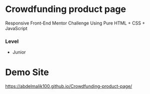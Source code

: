 # Crowdfunding product page

Responsive Front-End Mentor Challenge Using Pure HTML + CSS + JavaScript

### Level

- Junior

# Demo Site
https://abdelmalik100.github.io/Crowdfunding-product-page/
